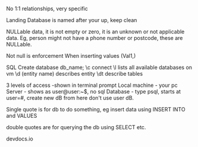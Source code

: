 No 1:1 relationships, very specific 

Landing Database is named after your up, keep clean

NULLable data, it is not empty or zero, it is an unknown or not applicable data. Eg, person might not have a phone number or postcode, these are NULLable.

Not null is enforcement
When inserting values
     (Val1,)

SQL
    Create database db_name;
    \c connect
    \l lists all available databases on vm
    \d (entity name) describes entity
    \dt describe tables
    


3 levels of access -shown in terminal prompt
     Local machine - your pc
     Server - shows as user@user:~$, no sql
     Database - type psql, starts at user=#, create new dB from here don't use user dB.

Single quote is for db to do something, eg insert data using INSERT INTO and VALUES

double quotes are for querying the db using SELECT etc.

devdocs.io

